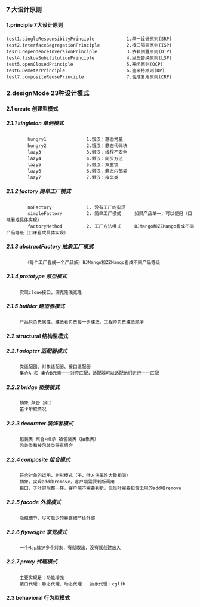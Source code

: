 ### 7 大设计原则
#### 1.principle                                  7大设计原则
    test1.singleResponsibityPrinciple            1.单一设计原则(SRP) 
    test2.interfaceSegregationPrinciple          2.接口隔离原则(ISP)
    tesr3.dependenceInversionPrinciple           3.依赖倒置原则(DIP)
    test4.liskovSubititutionPrinciple            4.里氏替换原则(LSP)
    test5.openClosedPrinciple                    5.开闭原则(OCP)
    test6.DemeterPrinciple                       6.迪米特原则(DP)
    test7.compositeReusePrinciple                7.合成复用原则(CRP)
### 2.designMode                  23种设计模式
####    2.1 create                创建型模式
#####    2.1.1 singleton          单例模式
            hungry1               1.饿汉：静态常量
            hungry2               2.饿汉：静态代码块
            lazy3                 3.懒汉：线程不安全
            lazy4                 4.懒汉：同步方法
            lazy5                 5.懒汉：双重锁
            lazy6                 6.懒汉：静态内部类
            lazy7                 7.懒汉：枚举类
#####    2.1.2 factory            简单工厂模式
            noFactory             1. 没有工厂的实现   
            simpleFactory         2. 简单工厂模式     如果产品单一，可以使用（口味看成具体实现）
            factoryMethod         2. 工厂方法模式     BJMango和ZZMango看成不同产品等级（口味看成具体实现）
#####    2.1.3 abstractFactory    抽象工厂模式        
           （每个工厂看成一个产品族）BJMango和ZZMango看成不同产品等级
#####    2.1.4 prototype          原型模式
         实现clone接口，深克隆浅克隆
#####    2.1.5 builder            建造者模式
         产品只负责属性，建造者负责每一步建造，工程师负责建造顺序
         
         
####    2.2 structural            结构型模式
#####    2.2.1 adapter                 适配器模式
         类适配器、对象适配器、接口适配器
         集合A 和 集合B元素一一对应匹配，适配器可以适配他们进行一一匹配
#####    2.2.2 bridge                  桥接模式
         抽象 聚合 接口
         笛卡尔积情况
#####    2.2.3 decorater               装饰者模式
         包装类 聚合+继承 被包装类（抽象类）
         包装类和被包装类任意组合
#####    2.2.4 composite               组合模式
         符合对象的运用，树形模式（子，叶方法属性大致相同）
         抽象，实现add和remove，客户端需要判断调用
         接口，子叶实现都一样，客户端不需要判断，但是叶需要包含无用的add和remove   
#####    2.2.5 facade                  外观模式
         隐藏细节，尽可能少的暴露细节给外部
#####    2.2.6 flyweight               享元模式
         一个Map维护多个对象，有就取出，没有就创建放入
#####    2.2.7 proxy                   代理模式
         主要实现是：功能增强
         接口代理：静态代理、动态代理   抽象代理：cglib
         
         
####   2.3 behavioral            行为型模式
        
